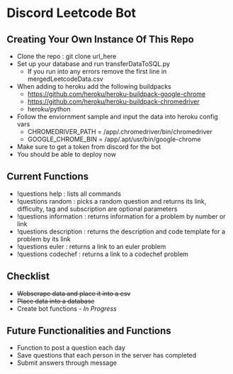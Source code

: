 # Discord Leetcode Bot
## Creating Your Own Instance Of This Repo
* Clone the repo : git clone url_here
* Set up your database and run transferDataToSQL.py 
    - If you run into any errors remove the first line in mergedLeetcodeData.csv
* When adding to heroku add the following buildpacks
    - https://github.com/heroku/heroku-buildpack-google-chrome
    - https://github.com/heroku/heroku-buildpack-chromedriver
    - heroku/python
* Follow the enviornment sample and input the data into heroku config vars
    - CHROMEDRIVER_PATH = /app/.chromedriver/bin/chromedriver
    - GOOGLE_CHROME_BIN = /app/.apt/usr/bin/google-chrome
* Make sure to get a token from discord for the bot
* You should be able to deploy now

## Current Functions
* !questions help : lists all commands
* !questions random <difficulty> <tag> : picks a random question and returns its link, difficulty, tag and subscription are optional parameters
* !questions information <identifier> : returns information for a problem by number or link
* !questions description <link> : returns the description and code template for a problem by its link
* !questions euler : returns a link to an euler problem
* !questions codechef : returns a link to a codechef problem

## Checklist
* ~~Webscrape data and place it into a csv~~
* ~~Place data into a database~~
* Create bot functions - _In Progress_

## Future Functionalities and Functions
* Function to post a question each day 
* Save questions that each person in the server has completed
* Submit answers through message

